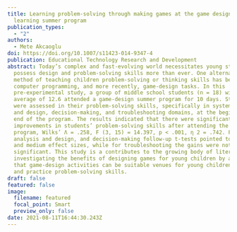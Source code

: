 ```yaml
---
title: Learning problem-solving through making games at the game design and
  learning summer program
publication_types:
  - "2"
authors:
  - Mete Akcaoglu
doi: https://doi.org/10.1007/s11423-014-9347-4
publication: Educational Technology Research and Development
abstract: Today’s complex and fast-evolving world necessitates young students to
  possess design and problem-solving skills more than ever. One alternative
  method of teaching children problem-solving or thinking skills has been using
  computer programming, and more recently, game-design tasks. In this
  pre-experimental study, a group of middle school students (n = 18) with an age
  average of 12.6 attended a game-design summer program for 10 days. Students
  were assessed in their problem-solving skills, specifically in system analysis
  and design, decision-making, and troubleshooting domains, at the beginning and
  end of the program. The results indicated that there were significant
  improvements in students’ problem-solving skills after attending the summer
  program, Wilks’ Λ = .258, F (3, 15) = 14.397, p < .001, η 2 = .742. For system
  analysis and design, and decision-making follow-up t-tests pointed to large
  and medium effect sizes, while for troubleshooting the gains were not
  significant. This study is a contributes to the growing body of literature
  investigating the benefits of designing games for young children by adding
  that game-design activities can be suitable venues for young children to learn
  and practice problem-solving skills.
draft: false
featured: false
image:
  filename: featured
  focal_point: Smart
  preview_only: false
date: 2021-08-11T16:44:30.243Z
---
```

